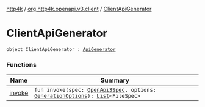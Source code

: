 [http4k](../../index.md) / [org.http4k.openapi.v3.client](../index.md) / [ClientApiGenerator](./index.md)

# ClientApiGenerator

`object ClientApiGenerator : `[`ApiGenerator`](../../org.http4k.openapi.v3/-api-generator.md)

### Functions

| Name | Summary |
|---|---|
| [invoke](invoke.md) | `fun invoke(spec: `[`OpenApi3Spec`](../../org.http4k.openapi.v3/-open-api3-spec/index.md)`, options: `[`GenerationOptions`](../../org.http4k.openapi.v3/-generation-options/index.md)`): `[`List`](https://kotlinlang.org/api/latest/jvm/stdlib/kotlin.collections/-list/index.html)`<FileSpec>` |
